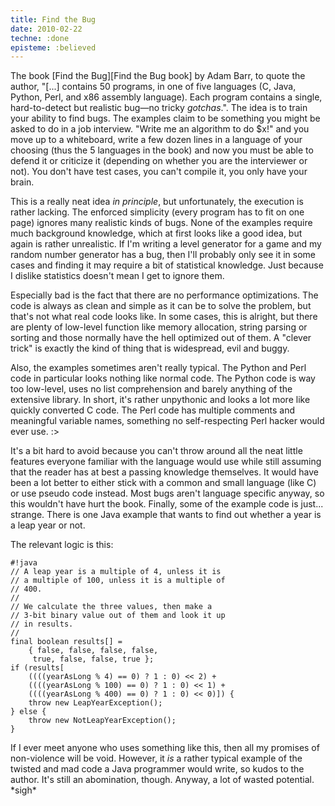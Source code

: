 ```yaml
---
title: Find the Bug
date: 2010-02-22
techne: :done
episteme: :believed
---
```


The book [Find the Bug][Find the Bug book] by Adam Barr, to quote the author, "\[...\] contains 50 programs, in one of five languages (C, Java, Python, Perl, and x86 assembly language). Each program contains a single, hard-to-detect but realistic bug—no tricky *gotchas*.". The idea is to train your ability to find bugs. The examples claim to be something you might be asked to do in a job interview. "Write me an algorithm to do $x!" and you move up to a whiteboard, write a few dozen lines in a language of your choosing (thus the 5 languages in the book) and now you must be able to defend it or criticize it (depending on whether you are the interviewer or not). You don't have test cases, you can't compile it, you only have your brain.

This is a really neat idea *in principle*, but unfortunately, the execution is rather lacking. The enforced simplicity (every program has to fit on one page) ignores many realistic kinds of bugs. None of the examples require much background knowledge, which at first looks like a good idea, but again is rather unrealistic. If I'm writing a level generator for a game and my random number generator has a bug, then I'll probably only see it in some cases and finding it may require a bit of statistical knowledge. Just because I dislike statistics doesn't mean I get to ignore them.

Especially bad is the fact that there are no performance optimizations. The code is always as clean and simple as it can be to solve the problem, but that's not what real code looks like. In some cases, this is alright, but there are plenty of low-level function like memory allocation, string parsing or sorting and those normally have the hell optimized out of them. A "clever trick" is exactly the kind of thing that is widespread, evil and buggy.

Also, the examples sometimes aren't really typical. The Python and Perl code in particular looks nothing like normal code. The Python code is way too low-level, uses no list comprehension and barely anything of the extensive library. In short, it's rather unpythonic and looks a lot more like quickly converted C code. The Perl code has multiple comments and meaningful variable names, something no self-respecting Perl hacker would ever use. :\>

It's a bit hard to avoid because you can't throw around all the neat little features everyone familiar with the language would use while still assuming that the reader has at best a passing knowledge themselves. It would have been a lot better to either stick with a common and small language (like C) or use pseudo code instead. Most bugs aren't language specific anyway, so this wouldn't have hurt the book. Finally, some of the example code is just... strange. There is one Java example that wants to find out whether a year is a leap year or not.

The relevant logic is this:

~~~
#!java
// A leap year is a multiple of 4, unless it is
// a multiple of 100, unless it is a multiple of
// 400.
//
// We calculate the three values, then make a
// 3-bit binary value out of them and look it up
// in results.
//
final boolean results[] =
    { false, false, false, false,
     true, false, false, true };
if (results[
    ((((yearAsLong % 4) == 0) ? 1 : 0) << 2) +
    ((((yearAsLong % 100) == 0) ? 1 : 0) << 1) +
    ((((yearAsLong % 400) == 0) ? 1 : 0) << 0)]) {
    throw new LeapYearException();
} else {
    throw new NotLeapYearException();
}
~~~

If I ever meet anyone who uses something like this, then all my promises of non-violence will be void. However, it *is* a rather typical example of the twisted and mad code a Java programmer would write, so kudos to the author. It's still an abomination, though. Anyway, a lot of wasted potential. \*sigh\*
